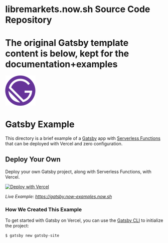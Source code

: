 # libremarkets.now.sh Source Code Repository

# The original Gatsby template content is below, kept for the documentation+examples


![Gatsby Logo](https://github.com/vercel/vercel/blob/master/packages/frameworks/logos/gatsby.svg)

# Gatsby Example

This directory is a brief example of a [Gatsby](https://www.gatsbyjs.org/) app with [Serverless Functions](https://vercel.com/docs/v2/serverless-functions/introduction) that can be deployed with Vercel and zero configuration.

## Deploy Your Own

Deploy your own Gatsby project, along with Serverless Functions, with Vercel.

[![Deploy with Vercel](https://vercel.com/button)](https://vercel.com/new/clone?repository-url=https://github.com/vercel/vercel/tree/main/examples/gatsby&template=gatsby)

_Live Example: https://gatsby.now-examples.now.sh_

### How We Created This Example

To get started with Gatsby on Vercel, you can use the [Gatsby CLI](https://www.gatsbyjs.org/docs/gatsby-cli/) to initialize the project:

```shell
$ gatsby new gatsby-site
```
